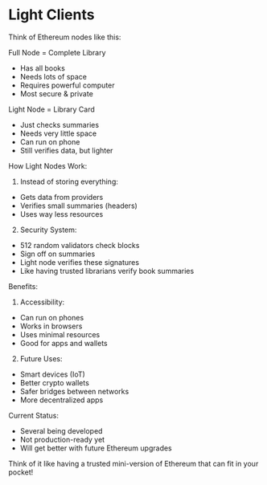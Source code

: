 # Light Clients

Think of Ethereum nodes like this:

Full Node = Complete Library
- Has all books
- Needs lots of space
- Requires powerful computer
- Most secure & private

Light Node = Library Card
- Just checks summaries
- Needs very little space
- Can run on phone
- Still verifies data, but lighter

How Light Nodes Work:
1. Instead of storing everything:
- Gets data from providers
- Verifies small summaries (headers)
- Uses way less resources

2. Security System:
- 512 random validators check blocks
- Sign off on summaries
- Light node verifies these signatures
- Like having trusted librarians verify book summaries

Benefits:
1. Accessibility:
- Can run on phones
- Works in browsers
- Uses minimal resources
- Good for apps and wallets

2. Future Uses:
- Smart devices (IoT)
- Better crypto wallets
- Safer bridges between networks
- More decentralized apps

Current Status:
- Several being developed
- Not production-ready yet
- Will get better with future Ethereum upgrades

Think of it like having a trusted mini-version of Ethereum that can fit in your pocket!